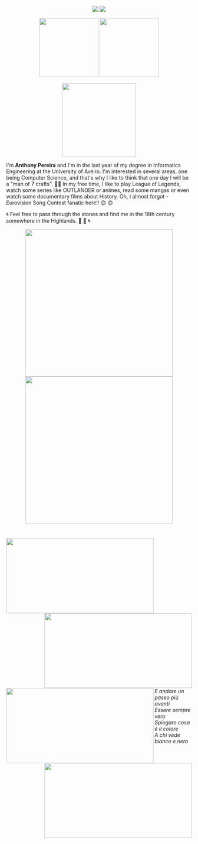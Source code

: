 
<p align ="center">
<img src="https://i.pinimg.com/originals/eb/2a/59/eb2a5935fae22564f355369f63b2f0bc.gif">
<img src="https://api.visitorbadge.io/api/VisitorHit?user=Anth0nyPereira&repo=github-visitors-badge&countColor=%23FFBF00">
 </p>
 
<p align="center">
  <img height="160" src="https://github-readme-stats.vercel.app/api/top-langs/?username=Anth0nyPereira&layout=compact&theme=maroongold"/>
  <img height="160" src="https://github-readme-stats.vercel.app/api?username=Anth0nyPereira&show_icons=true&theme=maroongold"/>

 </p>
 
 <p align="center">
 <img height="200" src="https://github-profile-trophy.vercel.app/?username=Anth0nyPereira&theme=buddhism"/>
 </p>

I'm **Anthony Pereira** and I'm in the last year of my degree in Informatics Engineering at the University of Aveiro.
I'm interested in several areas, one being Computer Science, and that's why I like to think that one day I will be a "man of 7 crafts". :muscle::muscle:
In my free time, I like to play League of Legends, watch some series like OUTLANDER or animes, read some mangas or even watch some documentary films about History.
Oh, I almost forgot - Eurovision Song Contest fanatic here!! :blush: :blush:


:cyclone: Feel free to pass through the stones and find me in the 18th century somewhere in the Highlands. :sunrise_over_mountains: :sunrise_over_mountains: :cyclone:


<p align="center">
  <img height="400" src="https://spotify-github-profile.vercel.app/api/view?uid=qijiwez4dz2lrx3disk0o172c&cover_image=true&theme=default"/>
  <img height="400" src="https://spotify-recently-played-readme.vercel.app/api?user=qijiwez4dz2lrx3disk0o172c"/>
 </p>

<h1></h1>

<p>
<p align = "center">
<img align="left" width="400" height="203.5" src="https://64.media.tumblr.com/d250258ae97f5a52b41f099ad8ac30d6/8b297cb5193a180f-98/s540x810/4ab20a17ad23a0b9919efd7053b0ffcacff11825.gifv">
<img align="right" width="400" height="203.5" src="https://64.media.tumblr.com/4f71bf02d563e7b0be5e521ec34d7ad9/8b297cb5193a180f-0f/s500x750/1f7b85dcf18c70cfd53b6344697d2872f60db61a.gifv">
 </p>  
 </p>
 <br/><br/><br/><br/><br/><br/><br/><br/><br/><br/><br/>
 <p>
 <p align = "center">
<img align="left" width="400" height="203.5" src="https://64.media.tumblr.com/3a320bebc5fd21fb97527c53d26139e4/a9ac7d293b86753b-c4/s500x750/4fbdcf8b0d1bc3484ac3363eba44b478ab165378.gifv">
<img align="right" width="400" height="203.5" src="https://64.media.tumblr.com/4bf2f0b63e4d70584e1d25b3d4b20ddb/8b297cb5193a180f-78/s540x810/c3c71a9b9404bb7c33c142f6f8a2e42307154bad.gifv">
 </p>
 </p>
 
  <br/><br/><br/><br/><br/><br/><br/><br/><br/><br/><br/>
  
  <!--
  <p align="right"
      E andare un passo più avanti<br/>
      Essere sempre vero<br/>
      Spiegare cosa è il colore<br/>
      A chi vede bianco e nero
  </p>
-->

   *E andare un passo più avanti<br/>
    Essere sempre vero<br/>
    Spiegare cosa è il colore<br/>
    A chi vede bianco e nero*

<!--
**Anth0nyPereira/Anth0nyPereira** is a ✨ _special_ ✨ repository because its `README.md` (this file) appears on your GitHub profile.

Here are some ideas to get you started:

- 🔭 I’m currently working on ...
- 🌱 I’m currently learning ...
- 👯 I’m looking to collaborate on ...
- 🤔 I’m looking for help with ...
- 💬 Ask me about ...
- 📫 How to reach me: ...
- 😄 Pronouns: ...
- ⚡ Fun fact: ...
-->
